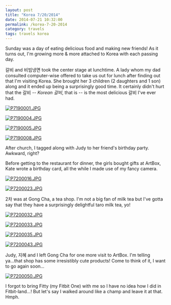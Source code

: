 ```yaml
---
layout: post
title: "Korea 7/20/2014"
date: 2014-07-21 10:32:00
permalink: /korea-7-20-2014
category: travels 
tags: travels korea
---
```

Sunday was a day of eating delicious food and making new friends! As it turns out, I'm growing more & more attached to Korea with each passing day.

갈비 and 비빔냉면 took the center stage at lunchtime. A lady whom my dad consulted computer-wise offered to take us out for lunch after finding out that I'm visiting Korea. She brought her 3 children (2 daughters and 1 son) along and it ended up being a surprisingly good time. It certainly didn't hurt that the 갈비 -- *Korean 갈비*, that is -- is the most delicious 갈비 I've ever had.

[![P7190001.JPG](https://d23f6h5jpj26xu.cloudfront.net/z9yahnmthzd8a_small.jpg)](http://img.svbtle.com/z9yahnmthzd8a.jpg)

[![P7190004.JPG](https://d23f6h5jpj26xu.cloudfront.net/getayg6ck1aqog_small.jpg)](http://img.svbtle.com/getayg6ck1aqog.jpg)

[![P7190005.JPG](https://d23f6h5jpj26xu.cloudfront.net/y6bsqzyna6qndq_small.jpg)](http://img.svbtle.com/y6bsqzyna6qndq.jpg)

[![P7190008.JPG](https://d23f6h5jpj26xu.cloudfront.net/lc4uxc2gnbflfg_small.jpg)](http://img.svbtle.com/lc4uxc2gnbflfg.jpg)

After church, I tagged along with Judy to her friend's birthday party. Awkward, right?

Before getting to the restaurant for dinner, the girls bought gifts at ArtBox, Kate wrote a birthday card, all the while I made use of my fancy camera.

[![P7200016.JPG](https://d23f6h5jpj26xu.cloudfront.net/wzdlocvykio8w_small.jpg)](http://img.svbtle.com/wzdlocvykio8w.jpg)

[![P7200023.JPG](https://d23f6h5jpj26xu.cloudfront.net/3gfdli19qqxnua_small.jpg)](http://img.svbtle.com/3gfdli19qqxnua.jpg)

2차 was at Gong Cha, a tea shop. I'm not a big fan of milk tea but I've gotta say that they have a surprisingly delightful taro milk tea, yo!

[![P7200032.JPG](https://d23f6h5jpj26xu.cloudfront.net/73caowwkyhhga_small.jpg)](http://img.svbtle.com/73caowwkyhhga.jpg)

[![P7200033.JPG](https://d23f6h5jpj26xu.cloudfront.net/uxkug0baf7zlq_small.jpg)](http://img.svbtle.com/uxkug0baf7zlq.jpg)

[![P7200035.JPG](https://d23f6h5jpj26xu.cloudfront.net/eo1yglyh4ib4aa_small.jpg)](http://img.svbtle.com/eo1yglyh4ib4aa.jpg)

[![P7200043.JPG](https://d23f6h5jpj26xu.cloudfront.net/zxshidezo6bisg_small.jpg)](http://img.svbtle.com/zxshidezo6bisg.jpg)

Judy, 지혜 and I left Gong Cha for one more visit to ArtBox. I'm telling ya...that shop has some irresistibly cute products! Come to think of it, I want to go again soon...

[![P7200050.JPG](https://d23f6h5jpj26xu.cloudfront.net/tasbn9w1lfxg_small.jpg)](http://img.svbtle.com/tasbn9w1lfxg.jpg)

I forgot to bring Fitty (my Fitbit One) with me so I have no idea how I did in Fitbit-land...! But let's say I walked around like a champ and leave it at that. Hmph.
